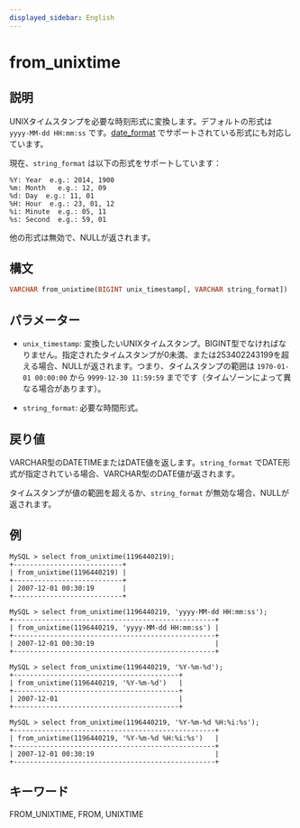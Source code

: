 ```yaml
---
displayed_sidebar: English
---
```


# from_unixtime

## 説明

UNIXタイムスタンプを必要な時刻形式に変換します。デフォルトの形式は `yyyy-MM-dd HH:mm:ss` です。[date_format](./date_format.md) でサポートされている形式にも対応しています。

現在、`string_format` は以下の形式をサポートしています：

```plain text
%Y: Year  e.g.: 2014, 1900
%m: Month   e.g.: 12, 09
%d: Day  e.g.: 11, 01
%H: Hour  e.g.: 23, 01, 12
%i: Minute  e.g.: 05, 11
%s: Second  e.g.: 59, 01
```

他の形式は無効で、NULLが返されます。

## 構文

```Haskell
VARCHAR from_unixtime(BIGINT unix_timestamp[, VARCHAR string_format])
```

## パラメーター

- `unix_timestamp`: 変換したいUNIXタイムスタンプ。BIGINT型でなければなりません。指定されたタイムスタンプが0未満、または253402243199を超える場合、NULLが返されます。つまり、タイムスタンプの範囲は `1970-01-01 00:00:00` から `9999-12-30 11:59:59` までです（タイムゾーンによって異なる場合があります）。

- `string_format`: 必要な時間形式。

## 戻り値

VARCHAR型のDATETIMEまたはDATE値を返します。`string_format` でDATE形式が指定されている場合、VARCHAR型のDATE値が返されます。

タイムスタンプが値の範囲を超えるか、`string_format` が無効な場合、NULLが返されます。

## 例

```plain text
MySQL > select from_unixtime(1196440219);
+---------------------------+
| from_unixtime(1196440219) |
+---------------------------+
| 2007-12-01 00:30:19       |
+---------------------------+

MySQL > select from_unixtime(1196440219, 'yyyy-MM-dd HH:mm:ss');
+--------------------------------------------------+
| from_unixtime(1196440219, 'yyyy-MM-dd HH:mm:ss') |
+--------------------------------------------------+
| 2007-12-01 00:30:19                              |
+--------------------------------------------------+

MySQL > select from_unixtime(1196440219, '%Y-%m-%d');
+-----------------------------------------+
| from_unixtime(1196440219, '%Y-%m-%d')   |
+-----------------------------------------+
| 2007-12-01                              |
+-----------------------------------------+

MySQL > select from_unixtime(1196440219, '%Y-%m-%d %H:%i:%s');
+--------------------------------------------------+
| from_unixtime(1196440219, '%Y-%m-%d %H:%i:%s')   |
+--------------------------------------------------+
| 2007-12-01 00:30:19                              |
+--------------------------------------------------+
```

## キーワード

FROM_UNIXTIME, FROM, UNIXTIME
